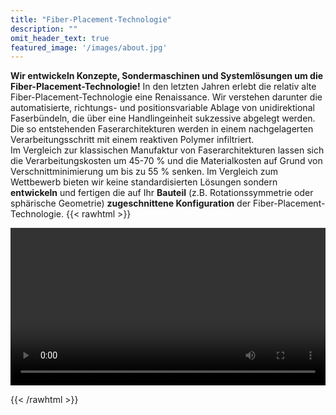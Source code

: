 ```yaml
---
title: "Fiber-Placement-Technologie"
description: ""
omit_header_text: true
featured_image: '/images/about.jpg'
---
```

**Wir entwickeln Konzepte, Sondermaschinen und Systemlösungen um die Fiber-Placement-Technologie!**
In den letzten Jahren erlebt die relativ alte Fiber-Placement-Technologie eine Renaissance. Wir verstehen darunter die automatisierte, richtungs- und positionsvariable Ablage von unidirektional Faserbündeln, die über eine Handlingeinheit sukzessive abgelegt werden. Die so entstehenden Faserarchitekturen werden in einem nachgelagerten Verarbeitungsschritt mit einem reaktiven Polymer infiltriert.  
Im Vergleich zur klassischen Manufaktur von Faserarchitekturen lassen sich die Verarbeitungskosten um 45-70 % und die Materialkosten auf Grund von Verschnittminimierung um bis zu 55 % senken.
Im Vergleich zum Wettbewerb bieten wir keine standardisierten Lösungen sondern **entwickeln** und fertigen die auf Ihr **Bauteil** (z.B. Rotationssymmetrie oder sphärische Geometrie) **zugeschnittene Konfiguration** der Fiber-Placement-Technologie.
{{< rawhtml >}} 

<video width=100% controls>
    <source src="/videos/c.webm" type="video/webm">
    Your browser does not support the video tag.  
</video>

{{< /rawhtml >}}